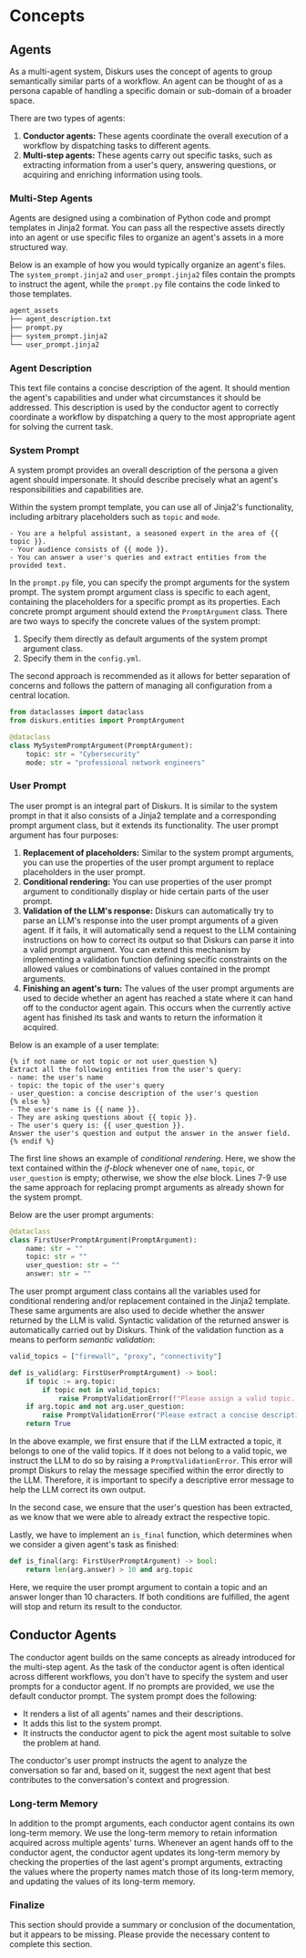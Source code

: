 # Concepts

## Agents

As a multi-agent system, Diskurs uses the concept of agents to group semantically similar parts of a workflow. An agent can be thought of as a persona capable of handling a specific domain or sub-domain of a broader space.

There are two types of agents:

1. **Conductor agents:** These agents coordinate the overall execution of a workflow by dispatching tasks to different agents.
2. **Multi-step agents:** These agents carry out specific tasks, such as extracting information from a user's query, answering questions, or acquiring and enriching information using tools.

### Multi-Step Agents

Agents are designed using a combination of Python code and prompt templates in Jinja2 format. You can pass all the respective assets directly into an agent or use specific files to organize an agent's assets in a more structured way.

Below is an example of how you would typically organize an agent's files. The `system_prompt.jinja2` and `user_prompt.jinja2` files contain the prompts to instruct the agent, while the `prompt.py` file contains the code linked to those templates.

```bash
agent_assets
├── agent_description.txt
├── prompt.py
├── system_prompt.jinja2
└── user_prompt.jinja2
```

### Agent Description

This text file contains a concise description of the agent. It should mention the agent's capabilities and under what circumstances it should be addressed. This description is used by the conductor agent to correctly coordinate a workflow by dispatching a query to the most appropriate agent for solving the current task.

### System Prompt

A system prompt provides an overall description of the persona a given agent should impersonate. It should describe precisely what an agent's responsibilities and capabilities are.

Within the system prompt template, you can use all of Jinja2's functionality, including arbitrary placeholders such as `topic` and `mode`.

```jinja
- You are a helpful assistant, a seasoned expert in the area of {{ topic }}.
- Your audience consists of {{ mode }}.
- You can answer a user's queries and extract entities from the provided text.
```

In the `prompt.py` file, you can specify the prompt arguments for the system prompt. The system prompt argument class is specific to each agent, containing the placeholders for a specific prompt as its properties. Each concrete prompt argument should extend the `PromptArgument` class. There are two ways to specify the concrete values of the system prompt:

1. Specify them directly as default arguments of the system prompt argument class.
2. Specify them in the `config.yml`.

The second approach is recommended as it allows for better separation of concerns and follows the pattern of managing all configuration from a central location.

```python
from dataclasses import dataclass
from diskurs.entities import PromptArgument

@dataclass
class MySystemPromptArgument(PromptArgument):
    topic: str = "Cybersecurity"
    mode: str = "professional network engineers"
```

### User Prompt

The user prompt is an integral part of Diskurs. It is similar to the system prompt in that it also consists of a Jinja2 template and a corresponding prompt argument class, but it extends its functionality. The user prompt argument has four purposes:

1. **Replacement of placeholders:** Similar to the system prompt arguments, you can use the properties of the user prompt argument to replace placeholders in the user prompt.
2. **Conditional rendering:** You can use properties of the user prompt argument to conditionally display or hide certain parts of the user prompt.
3. **Validation of the LLM's response:** Diskurs can automatically try to parse an LLM's response into the user prompt arguments of a given agent. If it fails, it will automatically send a request to the LLM containing instructions on how to correct its output so that Diskurs can parse it into a valid prompt argument. You can extend this mechanism by implementing a validation function defining specific constraints on the allowed values or combinations of values contained in the prompt arguments.
4. **Finishing an agent's turn:** The values of the user prompt arguments are used to decide whether an agent has reached a state where it can hand off to the conductor agent again. This occurs when the currently active agent has finished its task and wants to return the information it acquired.

Below is an example of a user template:

```jinja
{% if not name or not topic or not user_question %}
Extract all the following entities from the user's query:
- name: the user's name
- topic: the topic of the user's query
- user_question: a concise description of the user's question
{% else %}
- The user's name is {{ name }}.
- They are asking questions about {{ topic }}.
- The user's query is: {{ user_question }}.
Answer the user's question and output the answer in the answer field.
{% endif %}
```

The first line shows an example of *conditional rendering*. Here, we show the text contained within the *if-block* whenever one of `name`, `topic`, or `user_question` is empty; otherwise, we show the *else* block. Lines 7-9 use the same approach for replacing prompt arguments as already shown for the system prompt.

Below are the user prompt arguments:

```python
@dataclass
class FirstUserPromptArgument(PromptArgument):
    name: str = ""
    topic: str = ""
    user_question: str = ""
    answer: str = ""
```

The user prompt argument class contains all the variables used for conditional rendering and/or replacement contained in the Jinja2 template. These same arguments are also used to decide whether the answer returned by the LLM is valid. Syntactic validation of the returned answer is automatically carried out by Diskurs. Think of the validation function as a means to perform *semantic validation*:

```python
valid_topics = ["firewall", "proxy", "connectivity"]

def is_valid(arg: FirstUserPromptArgument) -> bool:
    if topic := arg.topic:
        if topic not in valid_topics:
            raise PromptValidationError(f"Please assign a valid topic. Valid topics are: {valid_topics}")
    if arg.topic and not arg.user_question:
        raise PromptValidationError("Please extract a concise description of the user's question")
    return True
```

In the above example, we first ensure that if the LLM extracted a topic, it belongs to one of the valid topics. If it does not belong to a valid topic, we instruct the LLM to do so by raising a `PromptValidationError`. This error will prompt Diskurs to relay the message specified within the error directly to the LLM. Therefore, it is important to specify a descriptive error message to help the LLM correct its own output.

In the second case, we ensure that the user's question has been extracted, as we know that we were able to already extract the respective topic.

Lastly, we have to implement an `is_final` function, which determines when we consider a given agent's task as finished:

```python
def is_final(arg: FirstUserPromptArgument) -> bool:
    return len(arg.answer) > 10 and arg.topic
```

Here, we require the user prompt argument to contain a topic and an answer longer than 10 characters. If both conditions are fulfilled, the agent will stop and return its result to the conductor.

## Conductor Agents

The conductor agent builds on the same concepts as already introduced for the multi-step agent. As the task of the conductor agent is often identical across different workflows, you don't have to specify the system and user prompts for a conductor agent. If no prompts are provided, we use the default conductor prompt. The system prompt does the following:

- It renders a list of all agents' names and their descriptions.
- It adds this list to the system prompt.
- It instructs the conductor agent to pick the agent most suitable to solve the problem at hand.

The conductor's user prompt instructs the agent to analyze the conversation so far and, based on it, suggest the next agent that best contributes to the conversation's context and progression.

### Long-term Memory

In addition to the prompt arguments, each conductor agent contains its own long-term memory. We use the long-term memory to retain information acquired across multiple agents' turns. Whenever an agent hands off to the conductor agent, the conductor agent updates its long-term memory by checking the properties of the last agent's prompt arguments, extracting the values where the property names match those of its long-term memory, and updating the values of its long-term memory.

### Finalize

This section should provide a summary or conclusion of the documentation, but it appears to be missing. Please provide the necessary content to complete this section.